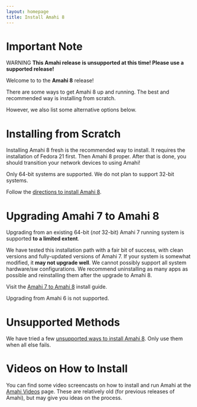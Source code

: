 ```yaml
---
layout: homepage
title: Install Amahi 8
---
```


# Important Note

<span class="label label-important">WARNING</span>
**This Amahi release is unsupported at this time! Please use a supported release!**

Welcome to to the **Amahi 8** release!

There are some ways to get Amahi 8 up and running. The best and recommended way is installing from scratch.

However, we also list some alternative options below.

# Installing from Scratch

Installing Amahi 8 fresh is the recommended way to install. It requires the installation of Fedora 21 first. Then Amahi 8 proper. After that is done, you should transition your network devices to using Amahi!

Only 64-bit systems are supported. We do not plan to support 32-bit systems.

Follow the [directions to install Amahi 8](https://wiki.amahi.org/index.php/Amahi_8_Install).

# Upgrading Amahi 7 to Amahi 8

Upgrading from an existing 64-bit (_not_ 32-bit) Amahi 7 running system is supported **to a limited extent**.

We have tested this installation path with a fair bit of success, with clean versions and fully-updated versions of Amahi 7. If your system is somewhat modified, it **may not upgrade well**. We cannot possibly support all system hardware/sw configurations. We recommend uninstalling as many apps as possible and reinstalling them after the upgrade to Amahi 8.

Visit the [Amahi 7 to Amahi 8](https://wiki.amahi.org/index.php/Amahi_8_Upgrade) install guide.

Upgrading from Amahi 6 is not supported.

# Unsupported Methods

We have tried a few [unsupported ways to install Amahi 8](https://wiki.amahi.org/index.php/Amahi_8_install_via_unsupported_methods). Only use them when all else fails.

# Videos on How to Install

You can find some video screencasts on how to install and run Amahi at the [Amahi Videos](https://www.amahi.org/videos) page.
These are relatively old (for previous releases of Amahi), but may give you ideas on the process.
